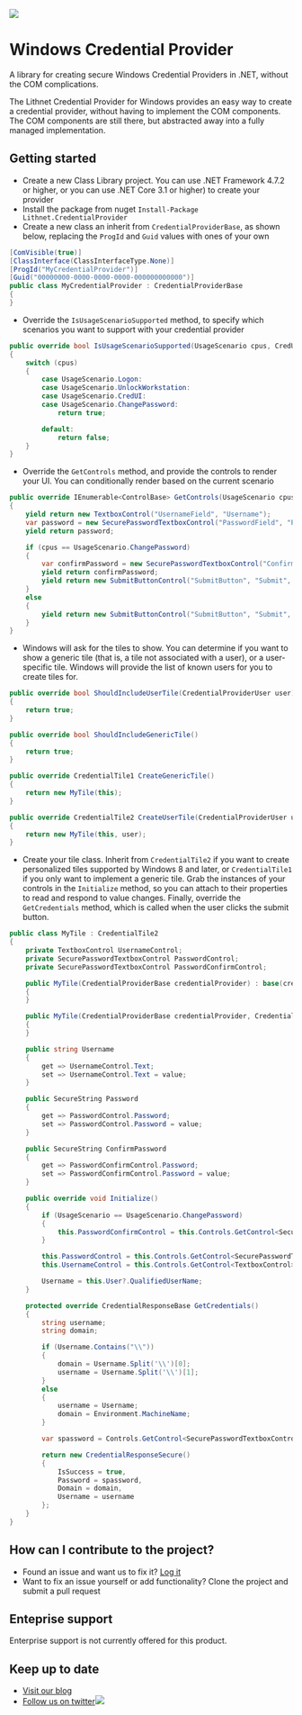 ![](https://github.com/lithnet/miis-powershell/wiki/images/logo-ex-small.png)

# Windows Credential Provider
A library for creating secure Windows Credential Providers in .NET, without the COM complications.

The Lithnet Credential Provider for Windows provides an easy way to create a credential provider, without having to implement the COM components. The COM components are still there, but abstracted away into a fully managed implementation.

## Getting started
* Create a new Class Library project. You can use .NET Framework 4.7.2 or higher, or you can use .NET Core 3.1 or higher) to create your provider
* Install the package from nuget `Install-Package Lithnet.CredentialProvider`
* Create a new class an inherit from `CredentialProviderBase`, as shown below, replacing the `ProgId` and `Guid` values with ones of your own

```cs
[ComVisible(true)]
[ClassInterface(ClassInterfaceType.None)]
[ProgId("MyCredentialProvider")]
[Guid("00000000-0000-0000-0000-000000000000")]
public class MyCredentialProvider : CredentialProviderBase
{
}
```

* Override the `IsUsageScenarioSupported` method, to specify which scenarios you want to support with your credential provider

```cs
public override bool IsUsageScenarioSupported(UsageScenario cpus, CredUIWinFlags dwFlags)
{
    switch (cpus)
    {
        case UsageScenario.Logon:
        case UsageScenario.UnlockWorkstation:
        case UsageScenario.CredUI:
        case UsageScenario.ChangePassword:
            return true;

        default:
            return false;
    }
}
```

* Override the  `GetControls` method, and provide the controls to render your UI. You can conditionally render based on the current scenario
```cs
public override IEnumerable<ControlBase> GetControls(UsageScenario cpus)
{
    yield return new TextboxControl("UsernameField", "Username");
    var password = new SecurePasswordTextboxControl("PasswordField", "Password");
    yield return password;

    if (cpus == UsageScenario.ChangePassword)
    {
        var confirmPassword = new SecurePasswordTextboxControl("ConfirmPasswordField", "Confirm password");
        yield return confirmPassword;
        yield return new SubmitButtonControl("SubmitButton", "Submit", confirmPassword);
    }
    else
    {
        yield return new SubmitButtonControl("SubmitButton", "Submit", password);
    }
}
```

* Windows will ask for the tiles to show. You can determine if you want to show a generic tile (that is, a tile not associated with a user), or a user-specific tile. Windows will provide the list of known users for you to create tiles for.
```cs
public override bool ShouldIncludeUserTile(CredentialProviderUser user)
{
    return true;
}

public override bool ShouldIncludeGenericTile()
{
    return true;
}

public override CredentialTile1 CreateGenericTile()
{
    return new MyTile(this);
}

public override CredentialTile2 CreateUserTile(CredentialProviderUser user)
{
    return new MyTile(this, user);
}
```

* Create your tile class. Inherit from `CredentialTile2` if you want to create personalized tiles supported by Windows 8 and later, or `CredentialTile1` if you only want to implement a generic tile. Grab the instances of your controls in the `Initialize` method, so you can attach to their properties to read and respond to value changes. Finally, override the `GetCredentials` method, which is called when the user clicks the submit button.

```cs
public class MyTile : CredentialTile2
{
    private TextboxControl UsernameControl;
    private SecurePasswordTextboxControl PasswordControl;
    private SecurePasswordTextboxControl PasswordConfirmControl;

    public MyTile(CredentialProviderBase credentialProvider) : base(credentialProvider)
    {
    }

    public MyTile(CredentialProviderBase credentialProvider, CredentialProviderUser user) : base(credentialProvider, user)
    {
    }

    public string Username
    {
        get => UsernameControl.Text;
        set => UsernameControl.Text = value;
    }

    public SecureString Password
    {
        get => PasswordControl.Password;
        set => PasswordControl.Password = value;
    }

    public SecureString ConfirmPassword
    {
        get => PasswordConfirmControl.Password;
        set => PasswordConfirmControl.Password = value;
    }

    public override void Initialize()
    {
        if (UsageScenario == UsageScenario.ChangePassword)
        {
            this.PasswordConfirmControl = this.Controls.GetControl<SecurePasswordTextboxControl>("ConfirmPasswordField");
        }

        this.PasswordControl = this.Controls.GetControl<SecurePasswordTextboxControl>("PasswordField");
        this.UsernameControl = this.Controls.GetControl<TextboxControl>(C"UsernameField");

        Username = this.User?.QualifiedUserName;
    }

    protected override CredentialResponseBase GetCredentials()
    {
        string username;
        string domain;

        if (Username.Contains("\\"))
        {
            domain = Username.Split('\\')[0];
            username = Username.Split('\\')[1];
        }
        else
        {
            username = Username;
            domain = Environment.MachineName;
        }

        var spassword = Controls.GetControl<SecurePasswordTextboxControl>(ControlKeys.Password).Password;

        return new CredentialResponseSecure()
        {
            IsSuccess = true,
            Password = spassword,
            Domain = domain,
            Username = username
        };
    }
}
```

## How can I contribute to the project?
* Found an issue and want us to fix it? [Log it](https://github.com/lithnet/windows-credential-provider/issues)
* Want to fix an issue yourself or add functionality? Clone the project and submit a pull request

## Enteprise support
Enterprise support is not currently offered for this product.

## Keep up to date
* [Visit our blog](http://blog.lithnet.io)
* [Follow us on twitter](https://twitter.com/lithnet_io)![](http://twitter.com/favicon.ico)
